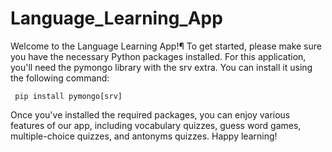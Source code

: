 # Language_Learning_App

Welcome to the Language Learning App!¶
To get started, please make sure you have the necessary Python packages installed.
For this application, you'll need the pymongo library with the srv extra.
You can install it using the following command:

     pip install pymongo[srv]

Once you've installed the required packages, you can enjoy various features of our app,
including vocabulary quizzes, guess word games, multiple-choice quizzes, and antonyms quizzes.
Happy learning!
